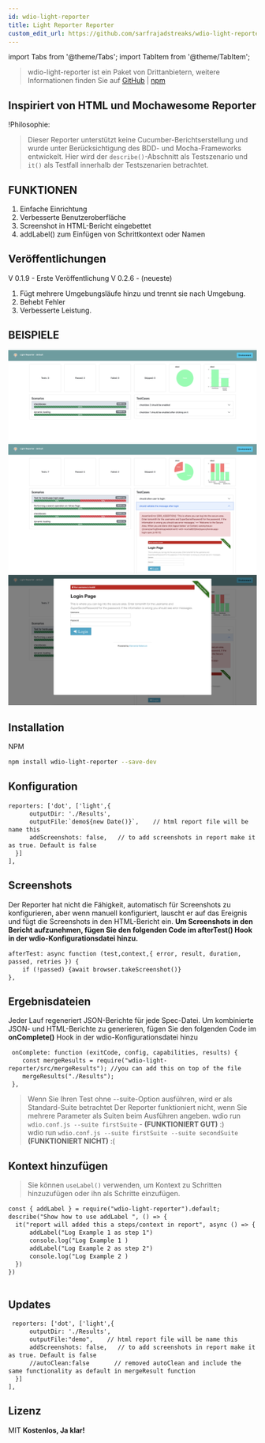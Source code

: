 ```yaml
---
id: wdio-light-reporter
title: Light Reporter Reporter
custom_edit_url: https://github.com/sarfrajadstreaks/wdio-light-reporter/edit/main/README.md
---
```


import Tabs from '@theme/Tabs';
import TabItem from '@theme/TabItem';

> wdio-light-reporter ist ein Paket von Drittanbietern, weitere Informationen finden Sie auf [GitHub](https://github.com/sarfrajadstreaks/wdio-light-reporter) | [npm](https://www.npmjs.com/package/wdio-light-reporter)

## Inspiriert von HTML und Mochawesome Reporter

!Philosophie:

> Dieser Reporter unterstützt keine Cucumber-Berichtserstellung und wurde unter Berücksichtigung des BDD- und Mocha-Frameworks entwickelt.
> Hier wird der `describe()`-Abschnitt als Testszenario und `it()` als Testfall innerhalb der Testszenarien betrachtet.

## FUNKTIONEN

1. Einfache Einrichtung
2. Verbesserte Benutzeroberfläche
3. Screenshot in HTML-Bericht eingebettet
4. addLabel() zum Einfügen von Schrittkontext oder Namen

## Veröffentlichungen
V 0.1.9 - Erste Veröffentlichung
V 0.2.6 - (neueste)
  1. Fügt mehrere Umgebungsläufe hinzu und trennt sie nach Umgebung.
  2. Behebt Fehler
  3. Verbesserte Leistung.

## BEISPIELE

![Example](https://github.com/sarfrajadstreaks/wdio-light-reporter/blob/main/./ReadME/example_1.png)
![Example](https://github.com/sarfrajadstreaks/wdio-light-reporter/blob/main/./ReadME/example_2.png)
![Example](https://github.com/sarfrajadstreaks/wdio-light-reporter/blob/main/./ReadME/example_3.png)

## Installation

NPM

```sh
npm install wdio-light-reporter --save-dev
```

## Konfiguration

```
reporters: ['dot', ['light',{
      outputDir: './Results',
      outputFile:`demo${new Date()}`,    // html report file will be name this 
      addScreenshots: false,   // to add screenshots in report make it as true. Default is false
  }]
],
```

## Screenshots

Der Reporter hat nicht die Fähigkeit, automatisch für Screenshots zu konfigurieren, aber wenn manuell konfiguriert, lauscht er auf das Ereignis und fügt die Screenshots in den HTML-Bericht ein.
**Um Screenshots in den Bericht aufzunehmen, fügen Sie den folgenden Code im afterTest() Hook in der wdio-Konfigurationsdatei hinzu.**

```
afterTest: async function (test,context,{ error, result, duration, passed, retries }) {
    if (!passed) {await browser.takeScreenshot()}
},
```

## Ergebnisdateien

Jeder Lauf regeneriert JSON-Berichte für jede Spec-Datei. Um kombinierte JSON- und HTML-Berichte zu generieren, fügen Sie den folgenden Code im **onComplete()** Hook in der wdio-Konfigurationsdatei hinzu

```
 onComplete: function (exitCode, config, capabilities, results) {
    const mergeResults = require("wdio-light-reporter/src/mergeResults"); //you can add this on top of the file
    mergeResults("./Results");
 },
```

> Wenn Sie Ihren Test ohne --suite-Option ausführen, wird er als Standard-Suite betrachtet
> Der Reporter funktioniert nicht, wenn Sie mehrere Parameter als Suiten beim Ausführen angeben.
> wdio run `wdio.conf.js --suite firstSuite` - **(FUNKTIONIERT GUT)** :)  
>  wdio run `wdio.conf.js --suite firstSuite --suite secondSuite` **(FUNKTIONIERT NICHT)** :(

## Kontext hinzufügen

> Sie können `useLabel()` verwenden, um Kontext zu Schritten hinzuzufügen oder ihn als Schritte einzufügen.

```
const { addLabel } = require("wdio-light-reporter").default;
describe("Show how to use addLabel ", () => {
  it("report will added this a steps/context in report", async () => {
      addLabel("Log Example 1 as step 1")
      console.log("Log Example 1 )
      addLabel("Log Example 2 as step 2")
      console.log("Log Example 2 )
  })
})


```
## Updates
```
 reporters: ['dot', ['light',{
      outputDir: './Results',
      outputFile:"demo",    // html report file will be name this 
      addScreenshots: false,   // to add screenshots in report make it as true. Default is false
      //autoClean:false       // removed autoClean and include the same functionality as default in mergeResult function
  }]
],
```
## Lizenz

MIT
**Kostenlos, Ja klar!**